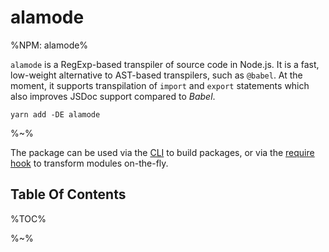 # alamode

%NPM: alamode%

`alamode` is  a RegExp-based transpiler of source code in Node.js. It is a fast, low-weight alternative to AST-based transpilers, such as `@babel`. At the moment, it supports transpilation of `import` and `export` statements which also improves JSDoc support compared to _Babel_.

```
yarn add -DE alamode
```

%~%

The package can be used via the [CLI](#CLI) to build packages, or via the [require hook](#require-hook) to transform modules on-the-fly.

## Table Of Contents

%TOC%

%~%